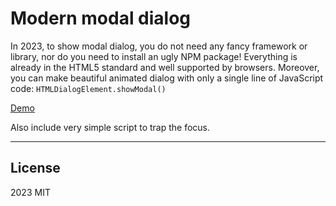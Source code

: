 # Modern modal dialog

In 2023, to show modal dialog, you do not need any fancy framework or library, nor do you need to install an ugly NPM package! Everything is already in the HTML5 standard and well supported by browsers. Moreover, you can make beautiful animated dialog with only a single line of JavaScript code: `HTMLDialogElement.showModal()`

[Demo](https://www.whoop.ee/css-modern-dialog/)

Also include very simple script to trap the focus.

---

## License
2023 MIT